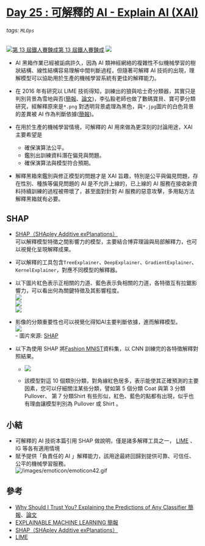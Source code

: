 # [Day 25 : 可解釋的 AI - Explain AI (XAI)](https://ithelp.ithome.com.tw/articles/10270902)

###### tags: `MLOps`
[![](https://d1dwq032kyr03c.cloudfront.net/images/ironman_sticker/13/ai-and-data.png?sticker "第 13 屆鐵人賽鍊成")第 13 屆鐵人賽鍊成](https://ithelp.ithome.com.tw/users/20121130/ironman/4015)
[![](https://img.shields.io/badge/iThome%E9%90%B5%E4%BA%BA%E8%B3%BD2021-%E5%A8%81%E5%88%A9%E6%96%AF-blue)](https://ithelp.ithome.com.tw/articles/10270241)


-   AI 黑箱作業已經被詬病許久，因為 AI 類神經網絡的複雜性不似機械學習的樹狀結構、線性結構容易理解中間判斷過程，但隨著可解釋 AI 技術的出現，理解模型可以協助用於生產的機械學習系統有更佳的解釋能力。
    
-   在 2016 年有研究以 LIME 技術得知，訓練出的狼與哈士奇分類器，其實只是判別背景為雪地與否([簡報](https://filene.org/assets/images-layout/Panel_Singh.pdf)、[論文](https://arxiv.org/pdf/1602.04938.pdf))，李弘毅老師也做了數碼寶貝、寶可夢分類研究，經解釋原來是`*.png` 對透明背景處理為黑色，與`*.jpg`圖片的白色背景的差異被 AI 作為判斷依據([簡報](https://speech.ee.ntu.edu.tw/~hylee/ml/ml2021-course-data/xai_v4.pdf))。
    
-   在用於生產的機械學習情境，可解釋的 AI 用來做為更深刻的討論用途，XAI 主要希望是
    
    -   確保演算法公平。
    -   鑑別出訓練資料潛在偏見與問題。
    -   確保演算法與模型符合預期。
-   解釋黑箱來鑑別與修正模型的問題才是 XAI 旨趣，特別是公平與偏見問題，存在性別、種族等偏見問題的 AI 是不允許上線的，已上線的 AI 服務在接收新資料持續訓練的過程被帶壞了，甚至面對針對 AI 服務的惡意攻擊，多用點方法解釋黑箱就有必要。
    

SHAP
----

-   [SHAP（SHApley Additive exPlanations）  
    ](https://github.com/slundberg/shap)可以解釋模型特徵之間影響力的模型，主要結合博弈理論與局部解釋力，也可以視覺化呈現解釋成果。
    
-   可以解釋的工具包含`TreeExplainer`、`DeepExplainer`、`GradientExplainer`、`KernelExplainer`，對應不同模型的解釋器。
    
-   以下圖片紅色表示正相關的力道、藍色表示負相關的力道，各特徵互有拉鋸影響力，可以看出何為關鍵特徵及其影響程度。  
    ![](https://raw.githubusercontent.com/slundberg/shap/master/docs/artwork/shap_header.svg)  
    ![](https://i.imgur.com/RfWJtC3.png)  
    ![](https://i.imgur.com/7DeFhTi.png)
    
-   影像的分類重要性也可以視覺化得知AI主要判斷依據，進而解釋模型。  
    ![](https://i.imgur.com/2UuPqDF.png)  
    \- 圖片來源: [SHAP](https://colab.research.google.com/github/slundberg/shap/blob/master/notebooks/image_examples/image_classification/Multi-class%20ResNet50%20on%20ImageNet%20(TensorFlow).ipynb#scrollTo=VIRIhELocwYL)
    
-   以下為使用 SHAP 將[Fashion MNIST](https://keras.io/api/datasets/fashion_mnist/)資料集，以 CNN 訓練完的各特徵解釋對照結果。
    
    -   ![](https://i.imgur.com/bRzZrex.png)
        
    -   該模型對這 10 個類別分類，對角線紅色居多，表示能使其正確預測的主要因素，您可以仔細關注某些分類，譬如第 5 個分類 Coat 與第 3 分類 Pullover、 第 7 分類Shirt 有些形似，紅色、藍色的點都有出現，似乎也有理由讓模型判別為 Pullover 或 Shirt 。
        

小結
--

-   可解釋的 AI 技術本篇引用 SHAP 做說明，僅是諸多解釋工具之一， [LIME](https://github.com/marcotcr/lime) 、 IG 等各有適用情境
-   賦予提供「負責任的 AI 」解釋能力，該用途最終回歸到提供可靠、可信任、公平的機械學習服務。  
    ![/images/emoticon/emoticon42.gif](https://ithelp.ithome.com.tw/images/emoticon/emoticon42.gif)

參考
--

-   [Why Should I Trust You? Explaining the Predictions of Any Classifier 簡報](https://filene.org/assets/images-layout/Panel_Singh.pdf)、[論文](https://arxiv.org/pdf/1602.04938.pdf)
-   [EXPLAINABLE MACHINE LEARNING 簡報](https://speech.ee.ntu.edu.tw/~hylee/ml/ml2021-course-data/xai_v4.pdf)
-   [SHAP（SHApley Additive exPlanations）](https://github.com/slundberg/shap)
-   [LIME](https://github.com/marcotcr/lime)
